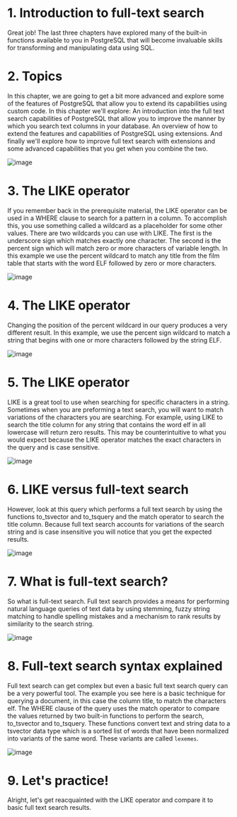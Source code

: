 # 1. Introduction to full-text search

Great job! The last three chapters have explored many of the built-in functions available to you in PostgreSQL that will become invaluable skills for transforming and manipulating data using SQL.

# 2. Topics

In this chapter, we are going to get a bit more advanced and explore some of the features of PostgreSQL that allow you to extend its capabilities using custom code. In this chapter we'll explore: An introduction into the full text search capabilities of PostgreSQL that allow you to improve the manner by which you search text columns in your database. An overview of how to extend the features and capabilities of PostgreSQL using extensions. And finally we'll explore how to improve full text search with extensions and some advanced capabilities that you get when you combine the two.

![image](https://github.com/artempohribnyi/datacamp/assets/113499718/e601be49-1325-4c65-af37-6f2d9b97d414)


# 3. The LIKE operator

If you remember back in the prerequisite material, the LIKE operator can be used in a WHERE clause to search for a pattern in a column. To accomplish this, you use something called a wildcard as a placeholder for some other values. There are two wildcards you can use with LIKE. The first is the underscore sign which matches exactly one character. The second is the percent sign which will match zero or more characters of variable length. In this example we use the percent wildcard to match any title from the film table that starts with the word ELF followed by zero or more characters.

![image](https://github.com/artempohribnyi/datacamp/assets/113499718/3ff693bf-608d-4a5a-97f2-27047a9cad06)


# 4. The LIKE operator

Changing the position of the percent wildcard in our query produces a very different result. In this example, we use the percent sign wildcard to match a string that begins with one or more characters followed by the string ELF.

![image](https://github.com/artempohribnyi/datacamp/assets/113499718/2b22b754-e318-449d-907b-cd29f9fb934a)


# 5. The LIKE operator

LIKE is a great tool to use when searching for specific characters in a string. Sometimes when you are preforming a text search, you will want to match variations of the characters you are searching. For example, using LIKE to search the title column for any string that contains the word elf in all lowercase will return zero results. This may be counterintuitive to what you would expect because the LIKE operator matches the exact characters in the query and is case sensitive.

![image](https://github.com/artempohribnyi/datacamp/assets/113499718/fae450dc-aa83-418a-8dd3-ee243f32fd5b)


# 6. LIKE versus full-text search

However, look at this query which performs a full text search by using the functions to_tsvector and to_tsquery and the match operator to search the title column. Because full text search accounts for variations of the search string and is case insensitive you will notice that you get the expected results.

![image](https://github.com/artempohribnyi/datacamp/assets/113499718/66dc57f7-491e-48c1-84b1-0baa61143cd2)


# 7. What is full-text search?

So what is full-text search. Full text search provides a means for performing natural language queries of text data by using stemming, fuzzy string matching to handle spelling mistakes and a mechanism to rank results by similarity to the search string.

![image](https://github.com/artempohribnyi/datacamp/assets/113499718/5044dc34-eebc-4a07-9a44-cd47bc0c0bbd)


# 8. Full-text search syntax explained

Full text search can get complex but even a basic full text search query can be a very powerful tool. The example you see here is a basic technique for querying a document, in this case the column title, to match the characters elf. The WHERE clause of the query uses the match operator to compare the values returned by two built-in functions to perform the search, to_tsvector and to_tsquery. These functions convert text and string data to a tsvector data type which is a sorted list of words that have been normalized into variants of the same word. These variants are called `lexemes`.

![image](https://github.com/artempohribnyi/datacamp/assets/113499718/f6bf13aa-0603-4cad-914d-3c0a736d0ec2)


# 9. Let's practice!

Alright, let's get reacquainted with the LIKE operator and compare it to basic full text search results.

